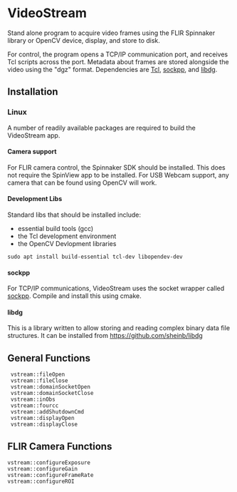 # VideoStream

Stand alone program to acquire video frames using the FLIR Spinnaker library or OpenCV device, display, and store to disk.

For control, the program opens a TCP/IP communication port, and receives Tcl scripts across the port.  Metadata about frames are stored alongside the video using the "dgz" format.  Dependencies are [Tcl](https://tcl.tk), [sockpp](https://github.com/fpagliughi/sockpp), and [libdg](https://github.com/sheinb/libdg).

## Installation

### Linux

A number of readily available packages are required to build the VideoStream app.

#### Camera support
For FLIR camera control, the Spinnaker SDK should be installed.  This does not require the SpinView app to be installed.  For USB Webcam support, any camera that can be found using OpenCV will work.

#### Development Libs
Standard libs that should be installed include:

* essential build tools (gcc)
* the Tcl development environment
* the OpenCV Devlopment libraries

`
sudo apt install build-essential tcl-dev libopendev-dev
`

#### sockpp

For TCP/IP communications, VideoStream uses the socket wrapper called [sockpp](https://github.com/fpagliughi/sockpp). Compile and install this using cmake.

#### libdg

This is a library written to allow storing and reading complex binary data file structures.  It can be installed from https://github.com/sheinb/libdg

## General Functions
```
 vstream::fileOpen
 vstream::fileClose
 vstream::domainSocketOpen
 vstream::domainSocketClose
 vstream::inObs
 vstream::fourcc
 vstream::addShutdownCmd
 vstream::displayOpen
 vstream::displayClose
```

## FLIR Camera Functions
```
vstream::configureExposure
vstream::configureGain
vstream::configureFrameRate
vstream::configureROI
```